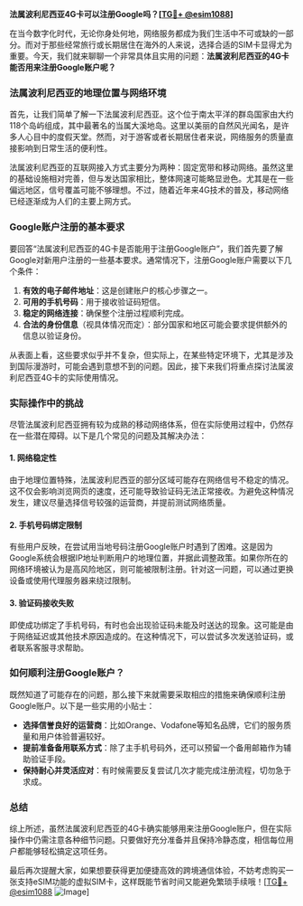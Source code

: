 **法属波利尼西亚4G卡可以注册Google吗？[[TG💪+ @esim1088](https://t.me/s/esim1088)]**

在当今数字化时代，无论你身处何地，网络服务都成为我们生活中不可或缺的一部分。而对于那些经常旅行或长期居住在海外的人来说，选择合适的SIM卡显得尤为重要。今天，我们就来聊聊一个非常具体且实用的问题：**法属波利尼西亚的4G卡能否用来注册Google账户呢？**

### 法属波利尼西亚的地理位置与网络环境

首先，让我们简单了解一下法属波利尼西亚。这个位于南太平洋的群岛国家由大约118个岛屿组成，其中最著名的当属大溪地岛。这里以美丽的自然风光闻名，是许多人心目中的度假天堂。然而，对于游客或者长期居住者来说，网络服务的质量直接影响到日常生活的便利性。

法属波利尼西亚的互联网接入方式主要分为两种：固定宽带和移动网络。虽然这里的基础设施相对完善，但与发达国家相比，整体网速可能略显逊色。尤其是在一些偏远地区，信号覆盖可能不够理想。不过，随着近年来4G技术的普及，移动网络已经逐渐成为人们的主要上网方式。

### Google账户注册的基本要求

要回答“法属波利尼西亚的4G卡是否能用于注册Google账户”，我们首先要了解Google对新用户注册的一些基本要求。通常情况下，注册Google账户需要以下几个条件：

1. **有效的电子邮件地址**：这是创建账户的核心步骤之一。
2. **可用的手机号码**：用于接收验证码短信。
3. **稳定的网络连接**：确保整个注册过程顺利完成。
4. **合法的身份信息**（视具体情况而定）：部分国家和地区可能会要求提供额外的信息以验证身份。

从表面上看，这些要求似乎并不复杂，但实际上，在某些特定环境下，尤其是涉及到国际漫游时，可能会遇到意想不到的问题。因此，接下来我们将重点探讨法属波利尼西亚4G卡的实际使用情况。

### 实际操作中的挑战

尽管法属波利尼西亚拥有较为成熟的移动网络体系，但在实际使用过程中，仍然存在一些潜在障碍。以下是几个常见的问题及其解决办法：

#### 1. 网络稳定性
由于地理位置特殊，法属波利尼西亚的部分区域可能存在网络信号不稳定的情况。这不仅会影响浏览网页的速度，还可能导致验证码无法正常接收。为避免这种情况发生，建议尽量选择信号较强的运营商，并提前测试网络质量。

#### 2. 手机号码绑定限制
有些用户反映，在尝试用当地号码注册Google账户时遇到了困难。这是因为Google系统会根据IP地址判断用户的地理位置，并据此调整政策。如果你所在的网络环境被认为是高风险地区，则可能被限制注册。针对这一问题，可以通过更换设备或使用代理服务器来绕过限制。

#### 3. 验证码接收失败
即使成功绑定了手机号码，有时也会出现验证码未能及时送达的现象。这可能是由于网络延迟或其他技术原因造成的。在这种情况下，可以尝试多次发送验证码，或者联系客服寻求帮助。

### 如何顺利注册Google账户？

既然知道了可能存在的问题，那么接下来就需要采取相应的措施来确保顺利注册Google账户。以下是一些实用的小贴士：

- **选择信誉良好的运营商**：比如Orange、Vodafone等知名品牌，它们的服务质量和用户体验普遍较好。
- **提前准备备用联系方式**：除了主手机号码外，还可以预留一个备用邮箱作为辅助验证手段。
- **保持耐心并灵活应对**：有时候需要反复尝试几次才能完成注册流程，切勿急于求成。

### 总结

综上所述，虽然法属波利尼西亚的4G卡确实能够用来注册Google账户，但在实际操作中仍需注意各种细节问题。只要做好充分准备并且保持冷静态度，相信每位用户都能够轻松搞定这项任务。

最后再次提醒大家，如果想要获得更加便捷高效的跨境通信体验，不妨考虑购买一张支持eSIM功能的虚拟SIM卡，这样既能节省时间又能避免繁琐手续哦！[[TG💪+ @esim1088](https://t.me/s/esim1088) ![Image](https://i.postimg.cc/4NQfJmqS/Snipaste-2025-05-13-00-14-12.png)]